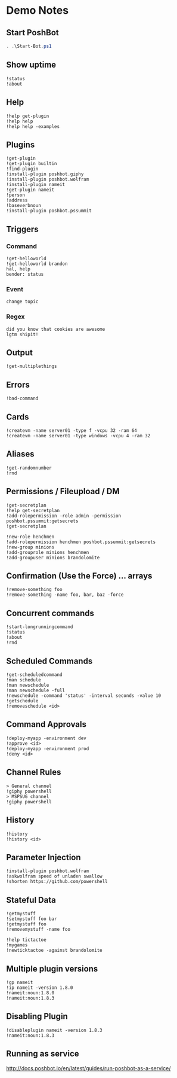 # Demo Notes

## Start PoshBot

```powershell
. .\Start-Bot.ps1
```

## Show uptime

```text
!status
!about
```

## Help

```text
!help get-plugin
!help help
!help help -examples
```

## Plugins

```text
!get-plugin
!get-plugin builtin
!find-plugin
!install-plugin poshbot.giphy
!install-plugin poshbot.wolfram
!install-plugin nameit
!get-plugin nameit
!person
!address
!baseverbnoun
!install-plugin poshbot.pssummit
```

## Triggers

### Command

```text
!get-helloworld
!get-helloworld brandon
hal, help
bender: status
```

### Event

```text
change topic
```

### Regex

```text
did you know that cookies are awesome
lgtm shipit!
```

## Output

```
!get-multiplethings
```

## Errors

```
!bad-command
```

## Cards

```
!createvm -name server01 -type f -vcpu 32 -ram 64
!createvm -name server01 -type windows -vcpu 4 -ram 32
```

## Aliases

```
!get-randomnumber
!rnd
```

## Permissions / Fileupload / DM

```
!get-secretplan
!help get-secretplan
!add-rolepermission -role admin -permission poshbot.pssummit:getsecrets
!get-secretplan

!new-role henchmen
!add-rolepermission henchmen poshbot.pssummit:getsecrets
!new-group minions
!add-grouprole minions henchmen
!add-groupuser minions brandolomite
```

## Confirmation (Use the Force) ... arrays

```
!remove-something foo
!remove-something -name foo, bar, baz -force
```

## Concurrent commands

```
!start-longrunningcommand
!status
!about
!rnd
```

## Scheduled Commands

```text
!get-scheduledcommand
!man schedule
!man newschedule
!man newschedule -full
!newschedule -command 'status' -interval seconds -value 10
!getschedule
!removeschedule <id>
```

## Command Approvals

```text
!deploy-myapp -environment dev
!approve <id>
!deploy-myapp -environment prod
!deny <id>
```

## Channel Rules

```
> General channel
!giphy powershell
> MSPSUG channel
!giphy powershell
```

## History

```
!history
!history <id>
```

## Parameter Injection

```text
!install-plugin poshbot.wolfram
!askwolfram speed of unladen swallow
!shorten https://github.com/powershell
```

## Stateful Data

```text
!getmystuff
!setmystuff foo bar
!getmystuff foo
!removemystuff -name foo

!help tictactoe
!mygames
!newticktactoe -against brandolomite
```

## Multiple plugin versions

```
!gp nameit
!ip nameit -version 1.8.0
!nameit:noun:1.8.0
!nameit:noun:1.8.3
```

## Disabling Plugin

```
!disableplugin nameit -version 1.8.3
!nameit:noun:1.8.3
```

## Running as service
http://docs.poshbot.io/en/latest/guides/run-poshbot-as-a-service/
